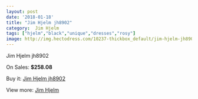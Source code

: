 ```yaml
---
layout: post
date: '2018-01-18'
title: "Jim Hjelm jh8902"
category:  Jim Hjelm
tags: ["hjelm","black","unique","dresses","rosy"]
image: http://img.hectodress.com/10237-thickbox_default/jim-hjelm-jh8902.jpg
---
```

Jim Hjelm jh8902

On Sales: **$258.08**
<a href="https://www.hectodress.com/-jim-hjelm/5070-jim-hjelm-jh8902.html"><amp-img layout="responsive" width="600" height="600" src="//img.hectodress.com/10237-thickbox_default/jim-hjelm-jh8902.jpg" alt="Jim Hjelm jh8902 0" /></a>
<a href="https://www.hectodress.com/-jim-hjelm/5070-jim-hjelm-jh8902.html"><amp-img layout="responsive" width="600" height="600" src="//img.hectodress.com/10239-thickbox_default/jim-hjelm-jh8902.jpg" alt="Jim Hjelm jh8902 1" /></a>
<a href="https://www.hectodress.com/-jim-hjelm/5070-jim-hjelm-jh8902.html"><amp-img layout="responsive" width="600" height="600" src="//img.hectodress.com/10238-thickbox_default/jim-hjelm-jh8902.jpg" alt="Jim Hjelm jh8902 2" /></a>

Buy it: [Jim Hjelm jh8902](https://www.hectodress.com/-jim-hjelm/5070-jim-hjelm-jh8902.html "Jim Hjelm jh8902")

View more: [ Jim Hjelm](https://www.hectodress.com/83--jim-hjelm " Jim Hjelm")